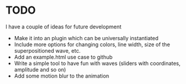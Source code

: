 # TODO
I have a couple of ideas for future development

- Make it into an plugin which can be universally instantiated
- Include more options for changing colors, line width, size of the superpositioned wave, etc.
- Add an example.html use case to github
- Write a simple tool to have fun with waves (sliders with coordinates, amplitude and so on)
- Add some motion blur to the animation
